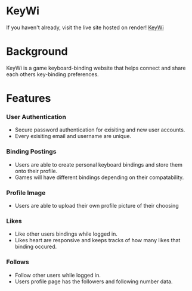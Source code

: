 # KeyWi

If you haven't already, visit the live site hosted on render! [KeyWi](https://keywi.onrender.com)

# Background

KeyWi is a game keyboard-binding website that helps connect and share each others key-binding preferences.

# Features

### User Authentication

* Secure password authentication for exisiting and new user accounts.
* Every exisiting email and username are unique.

### Binding Postings

* Users are able to create personal keyboard bindings and store them onto their profile.
* Games will have different bindings depending on their compatability.

### Profile Image

* Users are able to upload their own profile picture of their choosing

### Likes

* Like other users bindings while logged in.
* Likes heart are responsive and keeps tracks of how many likes that binding occured.

### Follows

* Follow other users while logged in.
* Users profile page has the followers and following number data.


